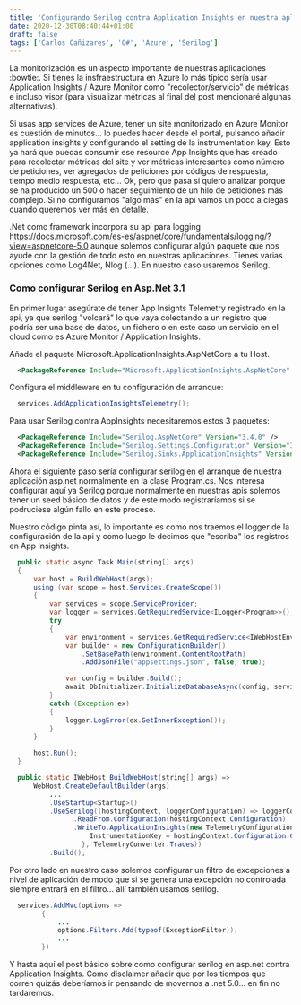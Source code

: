 ```yaml
---
title: 'Configurando Serilog contra Application Insights en nuestra aplicación web Asp.Net'
date: 2020-12-30T08:40:44+01:00
draft: false
tags: ['Carlos Cañizares', 'C#', 'Azure', 'Serilog']
---
```


La monitorización es un aspecto importante de nuestras aplicaciones :bowtie:. Si tienes la insfraestructura en Azure lo más típico sería usar Application Insights / Azure Monitor como "recolector/servicio" de métricas e incluso visor (para visualizar métricas al final del post mencionaré algunas alternativas).

Si usas app services de Azure, tener un site monitorizado en Azure Monitor es cuestión de minutos... lo puedes hacer desde el portal, pulsando añadir application insights y configurando el setting de la instrumentation key. Esto ya hará que puedas consumir ese resource App Insights que has creado para recolectar métricas del site y ver métricas interesantes como número de peticiones, ver agregados de peticiones por códigos de respuesta, tiempo medio respuesta, etc... Ok, pero que pasa si quiero analizar porque se ha producido un 500 o hacer seguimiento de un hilo de peticiones más complejo. Si no configuramos "algo más" en la api vamos un poco a ciegas cuando queremos ver más en detalle.

.Net como framework incorpora su api para logging https://docs.microsoft.com/es-es/aspnet/core/fundamentals/logging/?view=aspnetcore-5.0 aunque solemos configurar algún paquete que nos ayude con la gestión de todo esto en nuestras aplicaciones. Tienes varias opciones como Log4Net, Nlog (...). En nuestro caso usaremos Serilog.

### Como configurar Serilog en Asp.Net 3.1

En primer lugar asegúrate de tener App Insights Telemetry registrado en la api, ya que serilog "volcará" lo que vaya colectando a un registro que podría ser una base de datos, un fichero o en este caso un servicio en el cloud como es Azure Monitor / Application Insights.

Añade el paquete Microsoft.ApplicationInsights.AspNetCore a tu Host.

```xml
  <PackageReference Include="Microsoft.ApplicationInsights.AspNetCore" Version="2.16.0" />
```

Configura el middleware en tu configuración de arranque:

```java
  services.AddApplicationInsightsTelemetry();
```

Para usar Serilog contra AppInsights necesitaremos estos 3 paquetes:

```xml
  <PackageReference Include="Serilog.AspNetCore" Version="3.4.0" />
  <PackageReference Include="Serilog.Settings.Configuration" Version="3.1.0" />
  <PackageReference Include="Serilog.Sinks.ApplicationInsights" Version="3.1.0" />
```

Ahora el siguiente paso sería configurar serilog en el arranque de nuestra aplicación asp.net normalmente en la clase Program.cs. Nos interesa configurar aquí ya Serilog porque normalmente en nuestras apis solemos tener un seed básico de datos y de este modo registraríamos si se podruciese algún fallo en este proceso.

Nuestro código pinta así, lo importante es como nos traemos el logger de la configuración de la api y como luego le decimos que "escriba" los registros en App Insights.

```java
  public static async Task Main(string[] args)
  {
      var host = BuildWebHost(args);
      using (var scope = host.Services.CreateScope())
      {
          var services = scope.ServiceProvider;
          var logger = services.GetRequiredService<ILogger<Program>>();
          try
          {
              var environment = services.GetRequiredService<IWebHostEnvironment>();
              var builder = new ConfigurationBuilder()
                  .SetBasePath(environment.ContentRootPath)
                  .AddJsonFile("appsettings.json", false, true);

              var config = builder.Build();
              await DbInitializer.InitializeDatabaseAsync(config, services, environment);
          }
          catch (Exception ex)
          {
              logger.LogError(ex.GetInnerException());
          }
      }

      host.Run();
  }
```

```java
  public static IWebHost BuildWebHost(string[] args) =>
      WebHost.CreateDefaultBuilder(args)
          ...
          .UseStartup<Startup>()
          .UseSerilog((hostingContext, loggerConfiguration) => loggerConfiguration
                .ReadFrom.Configuration(hostingContext.Configuration)
                .WriteTo.ApplicationInsights(new TelemetryConfiguration {
                    InstrumentationKey = hostingContext.Configuration.GetValue<string>("ApplicationInsights:InstrumentationKey")
                  }, TelemetryConverter.Traces))
          .Build();
```

Por otro lado en nuestro caso solemos configurar un filtro de excepciones a nivel de aplicación de modo que si se genera una excepción no controlada siempre entrará en el filtro... allí también usamos serilog.

```java
  services.AddMvc(options =>
        {
            ...
            options.Filters.Add(typeof(ExceptionFilter));
            ...
        })
```

Y hasta aquí el post básico sobre como configurar serilog en asp.net contra Application Insights. Como disclaimer añadir que por los tiempos que corren quizás deberíamos ir pensando de movernos a .net 5.0... en fin no tardaremos.
